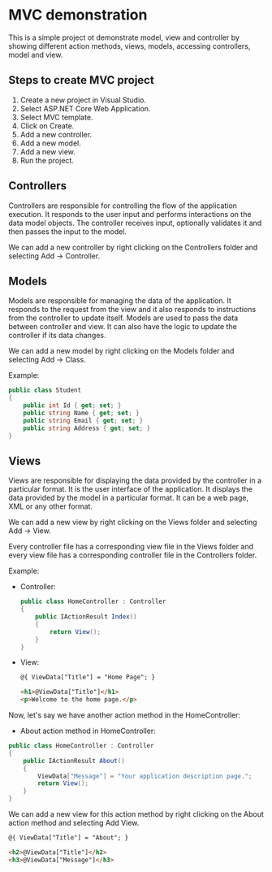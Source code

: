 # MVC demonstration

This is a simple project ot demonstrate model, view and controller by showing different action methods, views, models, accessing controllers, model and view.

## Steps to create MVC project

1. Create a new project in Visual Studio.
2. Select ASP.NET Core Web Application.
3. Select MVC template.
4. Click on Create.
5. Add a new controller.
6. Add a new model.
7. Add a new view.
8. Run the project.

## Controllers

Controllers are responsible for controlling the flow of the application execution. It responds to the user input and performs interactions on the data model objects. The controller receives input, optionally validates it and then passes the input to the model.

We can add a new controller by right clicking on the Controllers folder and selecting Add -> Controller.

## Models

Models are responsible for managing the data of the application. It responds to the request from the view and it also responds to instructions from the controller to update itself. Models are used to pass the data between controller and view. It can also have the logic to update the controller if its data changes.

We can add a new model by right clicking on the Models folder and selecting Add -> Class.

Example:

```c#
public class Student
{
    public int Id { get; set; }
    public string Name { get; set; }
    public string Email { get; set; }
    public string Address { get; set; }
}
```

## Views

Views are responsible for displaying the data provided by the controller in a particular format. It is the user interface of the application. It displays the data provided by the model in a particular format. It can be a web page, XML or any other format.

We can add a new view by right clicking on the Views folder and selecting Add -> View.

Every controller file has a corresponding view file in the Views folder and every view file has a corresponding controller file in the Controllers folder.

Example:

- Controller:

  ```c#
  public class HomeController : Controller
  {
      public IActionResult Index()
      {
          return View();
      }
  }
  ```

- View:

  ```html
  @{ ViewData["Title"] = "Home Page"; }

  <h1>@ViewData["Title"]</h1>
  <p>Welcome to the home page.</p>
  ```

Now, let's say we have another action method in the HomeController:

- About action method in HomeController:

```c#
public class HomeController : Controller
{
    public IActionResult About()
    {
        ViewData["Message"] = "Your application description page.";
        return View();
    }
}
```

We can add a new view for this action method by right clicking on the About action method and selecting Add View.

```html
@{ ViewData["Title"] = "About"; }

<h2>@ViewData["Title"]</h2>
<h3>@ViewData["Message"]</h3>
```
